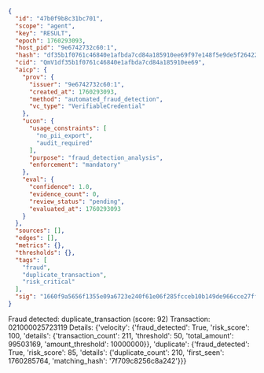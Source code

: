 ```json
{
  "id": "47b0f9b8c31bc701",
  "scope": "agent",
  "key": "RESULT",
  "epoch": 1760293093,
  "host_pid": "9e6742732c60:1",
  "hash": "df35b1f0761c46840e1afbda7cd84a185910ee69f97e148f5e9de5f264221f39",
  "cid": "QmV1df35b1f0761c46840e1afbda7cd84a185910ee69",
  "aicp": {
    "prov": {
      "issuer": "9e6742732c60:1",
      "created_at": 1760293093,
      "method": "automated_fraud_detection",
      "vc_type": "VerifiableCredential"
    },
    "ucon": {
      "usage_constraints": [
        "no_pii_export",
        "audit_required"
      ],
      "purpose": "fraud_detection_analysis",
      "enforcement": "mandatory"
    },
    "eval": {
      "confidence": 1.0,
      "evidence_count": 0,
      "review_status": "pending",
      "evaluated_at": 1760293093
    }
  },
  "sources": [],
  "edges": [],
  "metrics": {},
  "thresholds": {},
  "tags": [
    "fraud",
    "duplicate_transaction",
    "risk_critical"
  ],
  "sig": "1660f9a5656f1355e09a6723e240f61e06f285fcceb10b149de966cce27ffc71"
}
```

Fraud detected: duplicate_transaction (score: 92)
Transaction: 021000025723119
Details: {'velocity': {'fraud_detected': True, 'risk_score': 100, 'details': {'transaction_count': 211, 'threshold': 50, 'total_amount': 99503169, 'amount_threshold': 10000000}}, 'duplicate': {'fraud_detected': True, 'risk_score': 85, 'details': {'duplicate_count': 210, 'first_seen': 1760285764, 'matching_hash': '7f709c8256c8a242'}}}